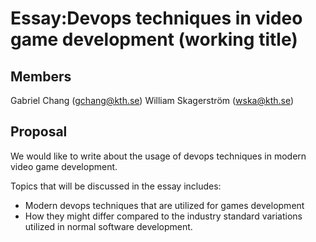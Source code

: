 # Essay:Devops techniques in video game development (working title)

## Members
Gabriel Chang (gchang@kth.se)
William Skagerström (wska@kth.se)

## Proposal
We would like to write about the usage of devops techniques in modern video game development. 

Topics that will be discussed in the essay includes:
* Modern devops techniques that are utilized for games development
* How they might differ compared to the industry standard variations utilized in normal software development.

